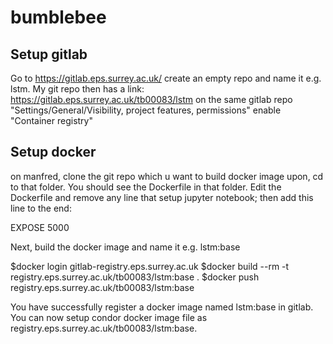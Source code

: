# bumblebee
## Setup gitlab
Go to https://gitlab.eps.surrey.ac.uk/ create an empty repo and name it e.g. lstm. My git repo
then has a link: https://gitlab.eps.surrey.ac.uk/tb00083/lstm
on the same gitlab repo "Settings/General/Visibility, project features, permissions" enable "Container registry"

## Setup docker
on manfred, clone the git repo which u want to build docker image upon, cd to that folder.
You should see the Dockerfile in that folder.
Edit the Dockerfile and remove any line that setup jupyter notebook; then add this line to the end:

EXPOSE 5000

Next, build the docker image and name it e.g. lstm:base

$docker login gitlab-registry.eps.surrey.ac.uk
$docker build --rm -t registry.eps.surrey.ac.uk/tb00083/lstm:base  . 
$docker push registry.eps.surrey.ac.uk/tb00083/lstm:base

You have successfully register a docker image named lstm:base in gitlab. You can now setup condor docker image file 
as registry.eps.surrey.ac.uk/tb00083/lstm:base.



